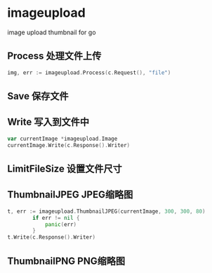 # imageupload
image upload thumbnail for go

## Process 处理文件上传
```go
img, err := imageupload.Process(c.Request(), "file")
```

## Save 保存文件

## Write 写入到文件中
```go
var currentImage *imageupload.Image
currentImage.Write(c.Response().Writer)
```
## LimitFileSize 设置文件尺寸


## ThumbnailJPEG JPEG缩略图

```go
t, err := imageupload.ThumbnailJPEG(currentImage, 300, 300, 80)
		if err != nil {
			panic(err)
		}
t.Write(c.Response().Writer)
```

## ThumbnailPNG PNG缩略图